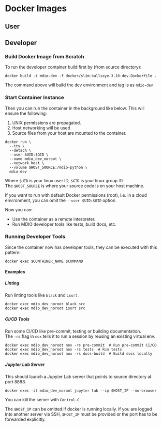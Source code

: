 # Docker Images

## User

## Developer

### Build Docker Image from Scratch

To run the developer container build first by (from source directory):

```shell
docker build -t mdio-dev -f docker/slim-bullseye-3.10-dev.Dockerfile .
```

The command above will build the dev environment and tag is as `mdio-dev`

### Start Container Instance

Then you can run the container in the background like below. This will ensure the following:

1. UNIX permissions are propagated.
2. Host networking will be used.
3. Source files from your host are mounted to the container.

```shell
docker run \
  --tty \
  --detach \
  --user $UID:$GID \
  --name mdio_dev_noroot \
  --network host \
  --volume $HOST_SOURCE:/mdio-python \
  mdio-dev
```

Where `$UID` is your linux user ID, `$GID` is your linux group ID.  
The `$HOST_SOURCE` is where your source code is on your host machine.

If you want to run with default Docker permissions (root), i.e. in a cloud
environment, you can omit the `--user $UID:$GID` option.

Now you can:

- Use the container as a remote interpreter.
- Run MDIO developer tools like tests, build docs, etc.

### Running Developer Tools

Since the container now has developer tools, they can be executed with this pattern:

```shell
docker exec $CONTAINER_NAME $COMMAND
```

#### Examples

##### Linting

Run linting tools like `black` and `isort`.

```shell
docker exec mdio_dev_noroot black src
docker exec mdio_dev_noroot isort src
```

##### CI/CD Tools

Run some CI/CD like pre-commit, testing or building documentation.  
The `-rs` flag in `nox` tells it to run a session by reusing an existing virtual env.

```shell
docker exec mdio_dev_noroot nox -rs pre-commit  # Run pre-commit CI/CD
docker exec mdio_dev_noroot nox -rs tests  # Run tests
docker exec mdio_dev_noroot nox -rs docs-build  # Build docs locally
```

##### Jupyter Lab Server

This should launch a Jupyter Lab server that points to source directory at port 8888.

```shell
docker exec -it mdio_dev_noroot jupyter lab --ip $HOST_IP --no-browser
```

You can kill the server with `Control-C`.

The `$HOST_IP` can be omitted if docker is running locally. If you are
logged into another server via SSH, `$HOST_IP` must be provided or the
port has to be forwarded explicitly.
